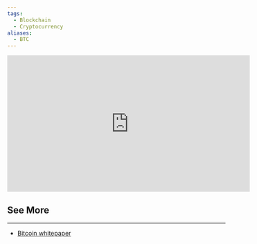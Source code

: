 ```yaml
---
tags:
  - Blockchain
  - Cryptocurrency
aliases:
  - BTC
---
```



<iframe width="560" height="315" src="https://www.youtube.com/embed/bBC-nXj3Ng4?si=m9Zh4PEjsWSisqg-" title="YouTube video player" frameborder="0" allow="accelerometer; autoplay; clipboard-write; encrypted-media; gyroscope; picture-in-picture; web-share" allowfullscreen></iframe>


## See More
---
- [Bitcoin whitepaper](https://bitcoin.org/bitcoin.pdf)

